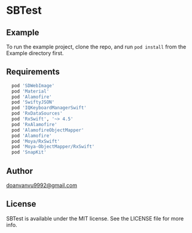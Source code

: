 # SBTest

## Example

To run the example project, clone the repo, and run `pod install` from the Example directory first.

## Requirements
```ruby
  pod 'SDWebImage'
  pod 'Material'
  pod 'Alamofire'
  pod 'SwiftyJSON'
  pod 'IQKeyboardManagerSwift'
  pod 'RxDataSources'
  pod 'RxSwift', '~> 4.5'
  pod 'RxAlamofire'
  pod 'AlamofireObjectMapper'
  pod 'Alamofire'
  pod 'Moya/RxSwift'
  pod 'Moya-ObjectMapper/RxSwift'
  pod 'SnapKit'
```


## Author

doanvanvu9992@gmail.com
## License

SBTest is available under the MIT license. See the LICENSE file for more info.
